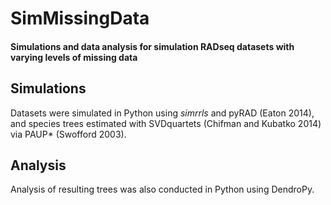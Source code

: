# SimMissingData
#### Simulations and data analysis for simulation RADseq datasets with varying levels of missing data

## Simulations
Datasets were simulated in Python using *simrrls* and pyRAD (Eaton 2014), and species trees estimated with SVDquartets (Chifman and Kubatko 2014) via PAUP\* (Swofford 2003).

## Analysis
Analysis of resulting trees was also conducted in Python using DendroPy.
